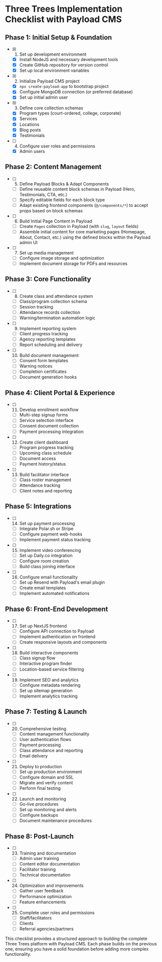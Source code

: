 # Three Trees Implementation Checklist with Payload CMS

## Phase 1: Initial Setup & Foundation

- [x] 1. Set up development environment
  - [x] Install NodeJS and necessary development tools
  - [x] Create GitHub repository for version control
  - [x] Set up local environment variables

- [x] 2. Initialize Payload CMS project
  - [x] `npx create-payload-app` to bootstrap project
  - [x] Configure MongoDB connection (or preferred database)
  - [x] Set up initial admin user

- [x] 3. Define core collection schemas
  - [x] Program types (court-ordered, college, corporate)
  - [x] Services
  - [x] Locations
  - [x] Blog posts
  - [x] Testimonials

- [ ] 4. Configure user roles and permissions
  - [x] Admin users

## Phase 2: Content Management

- [ ] 5. Define Payload Blocks & Adapt Components
  - [ ] Define reusable content block schemas in Payload (Hero, Testimonials, CTA, etc.)
  - [ ] Specify editable fields for each block type
  - [ ] Adapt existing frontend components (`@/components/*`) to accept props based on block schemas

- [ ] 6. Build Initial Page Content in Payload
  - [ ] Create `Pages` collection in Payload (with `slug`, `layout` fields)
  - [ ] Assemble initial content for core marketing pages (Homepage, About, Contact, etc.) using the defined blocks within the Payload admin UI

- [ ] 7. Set up media management
  - [ ] Configure image storage and optimization
  - [ ] Implement document storage for PDFs and resources

## Phase 3: Core Functionality

- [ ] 8. Create class and attendance system
  - [ ] Class/program collection schema
  - [ ] Session tracking
  - [ ] Attendance records collection
  - [ ] Warning/termination automation logic

- [ ] 9. Implement reporting system
  - [ ] Client progress tracking
  - [ ] Agency reporting templates
  - [ ] Report scheduling and delivery

- [ ] 10. Build document management
  - [ ] Consent form templates
  - [ ] Warning notices
  - [ ] Completion certificates
  - [ ] Document generation hooks

## Phase 4: Client Portal & Experience

- [ ] 11. Develop enrollment workflow
  - [ ] Multi-step signup forms
  - [ ] Service selection interface
  - [ ] Consent document collection
  - [ ] Payment processing integration

- [ ] 12. Create client dashboard
  - [ ] Program progress tracking
  - [ ] Upcoming class schedule
  - [ ] Document access
  - [ ] Payment history/status

- [ ] 13. Build facilitator interface
  - [ ] Class roster management
  - [ ] Attendance tracking
  - [ ] Client notes and reporting

## Phase 5: Integrations

- [ ] 14. Set up payment processing
  - [ ] Integrate Polar.sh or Stripe
  - [ ] Configure payment web-hooks
  - [ ] Implement payment status tracking

- [ ] 15. Implement video conferencing
  - [ ] Set up Daily.co integration
  - [ ] Configure room creation
  - [ ] Build class joining interface

- [ ] 16. Configure email functionality
  - [ ] Set up Resend with Payload's email plugin
  - [ ] Create email templates
  - [ ] Implement automated notifications

## Phase 6: Front-End Development

- [ ] 17. Set up NextJS frontend
  - [ ] Configure API connection to Payload
  - [ ] Implement authentication on frontend
  - [ ] Create responsive layouts and components

- [ ] 18. Build interactive components
  - [ ] Class signup flow
  - [ ] Interactive program finder
  - [ ] Location-based service filtering

- [ ] 19. Implement SEO and analytics
  - [ ] Configure metadata rendering
  - [ ] Set up sitemap generation
  - [ ] Implement analytics tracking

## Phase 7: Testing & Launch

- [ ] 20. Comprehensive testing
  - [ ] Content management functionality
  - [ ] User authentication flows
  - [ ] Payment processing
  - [ ] Class attendance and reporting
  - [ ] Email delivery

- [ ] 21. Deploy to production
  - [ ] Set up production environment
  - [ ] Configure domain and SSL
  - [ ] Migrate and verify content
  - [ ] Perform final testing

- [ ] 22. Launch and monitoring
  - [ ] Go-live procedures
  - [ ] Set up monitoring and alerts
  - [ ] Configure backups
  - [ ] Document maintenance procedures

## Phase 8: Post-Launch

- [ ] 23. Training and documentation
  - [ ] Admin user training
  - [ ] Content editor documentation
  - [ ] Facilitator training
  - [ ] Technical documentation

- [ ] 24. Optimization and improvements
  - [ ] Gather user feedback
  - [ ] Performance optimization
  - [ ] Feature enhancements

- [ ] 25. Complete user roles and permissions
  - [ ] Staff/facilitators
  - [ ] Clients
  - [ ] Referral agencies/partners

This checklist provides a structured approach to building the complete Three Trees platform with Payload CMS. Each phase builds on the previous one, ensuring you have a solid foundation before adding more complex functionality.
